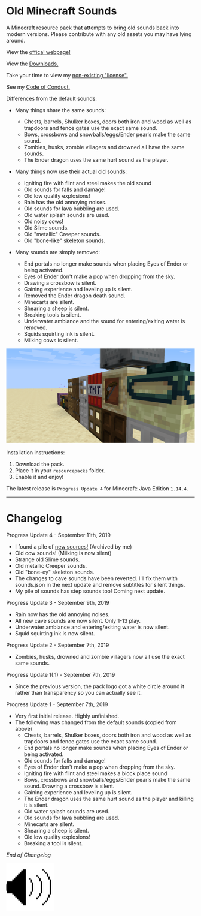 # Old Minecraft Sounds

A Minecraft resource pack that attempts to bring old sounds back into modern versions.
Please contribute with any old assets you may have lying around.

View the [offical webpage!](https://TheThunderGuyS.github.io/OldMinecraftSounds/)

View the [Downloads.](https://github.com/TheThunderGuyS/OldMinecraftSounds/releases)

Take your time to view my [non-existing "license".](LICENSE.md)

See my [Code of Conduct.](CODE_OF_CONDUCT.md)

Differences from the default sounds:

- Many things share the same sounds:
  - Chests, barrels, Shulker boxes, doors both iron and wood as well as trapdoors and fence gates use the exact same sound.
  - Bows, crossbows and snowballs/eggs/Ender pearls make the same sound.
  - Zombies, husks, zombie villagers and drowned all have the same sounds.
  - The Ender dragon uses the same hurt sound as the player.

- Many things now use their actual old sounds:
  - Igniting fire with flint and steel makes the old sound
  - Old sounds for falls and damage!
  - Old low quality explosions!
  - Rain has the old annoying noises.
  - Old sounds for lava bubbling are used.
  - Old water splash sounds are used.
  - Old noisy cows!
  - Old Slime sounds.
  - Old "metallic" Creeper sounds.
  - Old "bone-like" skeleton sounds.

- Many sounds are simply removed:
  - End portals no longer make sounds when placing Eyes of Ender or being activated.
  - Eyes of Ender don't make a pop when dropping from the sky.
  - Drawing a crossbow is silent.
  - Gaining experience and leveling up is silent.
  - Removed the Ender dragon death sound.
  - Minecarts are silent.
  - Shearing a sheep is silent.
  - Breaking tools is silent.
  - Underwater ambiance and the sound for entering/exiting water is removed.
  - Squids squirting ink is silent.
  - Milking cows is silent.


![](Banner.png)

Installation instructions:
 1. Download the pack.
 2. Place it in your `resourcepacks` folder.
 3. Enable it and enjoy!


The latest release is `Progress Update 4` for Minecraft: Java Edition `1.14.4`.

************************************************************************
# Changelog

Progress Update 4 - September 11th, 2019
- I found a pile of [new sources!](https://archive.org/details/MinecraftAlphaResources) (Archived by me)
- Old cow sounds! (Milking is now silent)
- Strange old Slime sounds.
- Old metallic Creeper sounds.
- Old "bone-ey" skeleton sounds.
- The changes to cave sounds have been reverted. I'll fix them with sounds.json in the next update and remove subtitles for silent things.
- My pile of sounds has step sounds too! Coming next update.

Progress Update 3 - September 9th, 2019
- Rain now has the old annoying noises.
- All new cave sounds are now silent. Only 1-13 play.
- Underwater ambiance and entering/exiting water is now silent.
- Squid squirting ink is now silent.

Progress Update 2 - September 7th, 2019
- Zombies, husks, drowned and zombie villagers now all use the exact same sounds.

Progress Update 1(.1) - September 7th, 2019
- Since the previous version, the pack logo got a white circle around it rather than transparency so you can actually see it.

Progress Update 1 - September 7th, 2019

- Very first initial release. Highly unfinished.
- The following was changed from the default sounds (copied from above)
  - Chests, barrels, Shulker boxes, doors both iron and wood as well as trapdoors and fence gates use the exact same sound.
  - End portals no longer make sounds when placing Eyes of Ender or being activated.
  - Old sounds for falls and damage!
  - Eyes of Ender don't make a pop when dropping from the sky.
  - Igniting fire with flint and steel makes a block place sound
  - Bows, crossbows and snowballs/eggs/Ender pearls make the same sound. Drawing a crossbow is silent.
  - Gaining experience and leveling up is silent.
  - The Ender dragon uses the same hurt sound as the player and killing it is silent.
  - Old water splash sounds are used.
  - Old sounds for lava bubbling are used.
  - Minecarts are silent.
  - Shearing a sheep is silent.
  - Old low quality explosions!
  - Breaking a tool is silent.

*End of Changelog*

![*End of File*](Source/pack.png)
